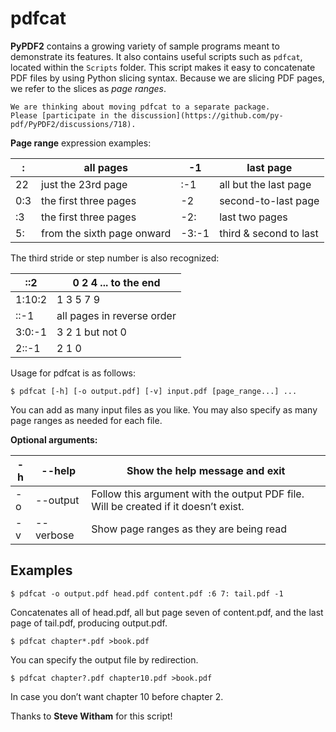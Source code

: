 # pdfcat

**PyPDF2** contains a growing variety of sample programs meant to demonstrate its
features. It also contains useful scripts such as `pdfcat`, located within the
`Scripts` folder. This script makes it easy to concatenate PDF files by using
Python slicing syntax. Because we are slicing PDF pages, we refer to the slices
as *page ranges*.

```{admonition} Deprecation Discussion
We are thinking about moving pdfcat to a separate package.
Please [participate in the discussion](https://github.com/py-pdf/PyPDF2/discussions/718).
```

**Page range** expression examples:

|  :  | all pages                  | -1    | last page               |
| --- | -------------------------- | ----- | ----------------------- |
| 22  | just the 23rd page         | :-1   | all but the last page   |
| 0:3 | the first three pages      | -2    | second-to-last page     |
| :3  | the first three pages      | -2:   | last two pages          |
| 5:  | from the sixth page onward | -3:-1 | third & second to last  |

The third stride or step number is also recognized:

|  ::2   | 0 2 4 ... to the end       |
| ------ | -------------------------- |
| 1:10:2 | 1 3 5 7 9                  |
| ::-1   | all pages in reverse order |
| 3:0:-1 | 3 2 1 but not 0            |
| 2::-1  | 2 1 0                      |


Usage for pdfcat is as follows:

```console
$ pdfcat [-h] [-o output.pdf] [-v] input.pdf [page_range...] ...
```

You can add as many input files as you like. You may also specify as many page
ranges as needed for each file.

**Optional arguments:**


| -h | --help	 | Show the help message and exit
| -- |---------- | ------------------------------
| -o | --output	 | Follow this argument with the output PDF file. Will be created if it doesn’t exist.
| -v | --verbose | Show page ranges as they are being read

## Examples

```console
$ pdfcat -o output.pdf head.pdf content.pdf :6 7: tail.pdf -1
```

Concatenates all of head.pdf, all but page seven of content.pdf, and the last page of tail.pdf, producing output.pdf.

```console
$ pdfcat chapter*.pdf >book.pdf
```

You can specify the output file by redirection.

```console
$ pdfcat chapter?.pdf chapter10.pdf >book.pdf
```

In case you don’t want chapter 10 before chapter 2.

Thanks to **Steve Witham** for this script!

